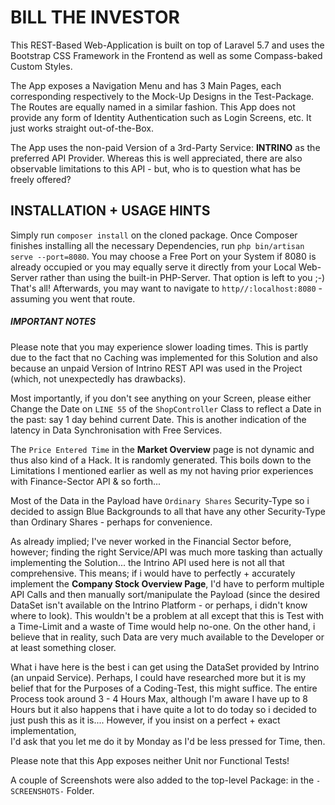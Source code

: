 # BILL THE INVESTOR
This REST-Based Web-Application is built on top of Laravel 5.7 and uses the Bootstrap CSS Framework in the Frontend 
as well as some Compass-baked Custom Styles.

The App exposes a Navigation Menu and has 3 Main Pages, each corresponding respectively to the Mock-Up Designs in the Test-Package.  
The Routes are equally named in a similar fashion. This App does not provide any form of Identity Authentication such as
Login Screens, etc. It just works straight out-of-the-Box. 

The App uses the non-paid Version of a 3rd-Party Service: __INTRINO__ as the preferred API Provider.
Whereas this is well appreciated, there are also observable limitations to this API - but, who is to question what has be freely offered?

## INSTALLATION + USAGE HINTS
Simply run `composer install` on the cloned package.
Once Composer finishes installing all the necessary Dependencies, run `php bin/artisan serve --port=8080`.
You may choose a Free Port on your System if 8080 is already occupied or you may equally serve it directly from your 
Local Web-Server rather than using the built-in PHP-Server. That option is left to you ;-)
That's all! Afterwards, you may want to navigate to `http//:localhost:8080` - assuming you went that route.


##### IMPORTANT NOTES
Please note that you may experience slower loading times. 
This is partly due to the fact that no Caching was implemented for this Solution and also 
because an unpaid Version of Intrino REST API was used in the Project (which, not unexpectedly has drawbacks).

Most importantly, if you don't see anything on your Screen, please either Change the Date on `LINE 55` of the `ShopController` Class
to reflect  a Date in the past: say 1 day behind current Date. This is another indication of the latency in Data Synchronisation with Free Services.

The `Price Entered Time` in the __Market Overview__ page is not dynamic and thus also kind of a Hack. 
It is randomly generated. This boils down to the Limitations I mentioned earlier as well as my not having 
prior experiences with Finance-Sector API & so forth...

Most of the Data in the Payload have `Ordinary Shares` Security-Type so i decided to assign Blue Backgrounds to 
all that have any other Security-Type than Ordinary Shares - perhaps for convenience. 

As already implied; I've never worked in the Financial Sector before, however; finding the right Service/API was much more tasking than
actually implementing the Solution... the Intrino API used here is not all that comprehensive. This means; if i would have to
perfectly + accurately implement the __Company Stock Overview Page__, I'd have to perform multiple API Calls and then manually sort/manipulate the Payload 
(since the desired DataSet isn't available on the Intrino Platform - or perhaps, i didn't know where to look).
This wouldn't be a problem at all except that this is Test with a Time-Limit and a waste of Time would help no-one. 
On the other hand, i believe that in reality, such Data are very much available to the Developer or at least something closer.

What i have here is the best i can get using the DataSet provided by Intrino (an unpaid Service). Perhaps, I could have
researched more but it is my belief that for the Purposes of a Coding-Test, this might suffice. 
The entire Process took around 3 - 4 Hours Max, although I'm aware I have up to 8 Hours but it also happens that 
i have quite a lot to do today so i decided to just push this as it is.... However, if you insist on a perfect + exact implementation,  
I'd ask that you let me do it by Monday as I'd be less pressed for Time, then. 

Please note that this App exposes neither Unit nor Functional Tests!

A couple of Screenshots were also added to the top-level Package: in the `-SCREENSHOTS-` Folder. 

